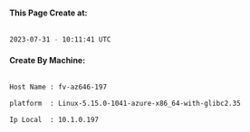 
   
#### This Page Create at:

```bash

2023-07-31 - 10:11:41 UTC

```

#### Create By Machine:

```bash

Host Name : fv-az646-197

platform  : Linux-5.15.0-1041-azure-x86_64-with-glibc2.35

Ip Local  : 10.1.0.197

```

